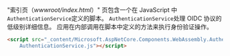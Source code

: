 "索引页（*wwwroot/index.html*）" 页包含一个在 JavaScript 中`AuthenticationService`定义的脚本。 `AuthenticationService`处理 OIDC 协议的低级别详细信息。 应用在内部调用在脚本中定义的方法来执行身份验证操作。

```html
<script src="_content/Microsoft.AspNetCore.Components.WebAssembly.Authentication/
    AuthenticationService.js"></script>
```
